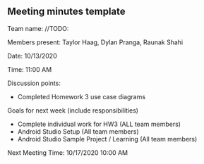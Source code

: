 ## Meeting minutes template

Team name: //TODO:

Members present: Taylor Haag, Dylan Pranga, Raunak Shahi

Date: 10/13/2020

Time: 11:00 AM

Discussion points: 

* Completed Homework 3 use case diagrams 

Goals for next week (include responsibilities)

* Complete individual work for HW3 (ALL team members)
* Android Studio Setup (All team members)
* Android Studio Sample Project / Learning (All team members)

Next Meeting Time: 10/17/2020 10:00 AM

